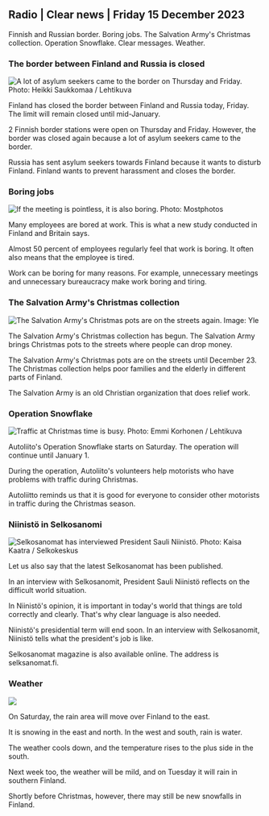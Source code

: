 Radio \| Clear news \| Friday 15 December 2023
---------------------------------------------

Finnish and Russian border. Boring jobs. The Salvation Army's Christmas collection. Operation Snowflake. Clear messages. Weather.

### The border between Finland and Russia is closed

![A lot of asylum seekers came to the border on Thursday and Friday. Photo: Heikki Saukkomaa / Lehtikuva](https://images.cdn.yle.fi/image/upload/c_crop,h_1890,w_3360,x_0,y_229/ar_1.7777777777777777,c_fill,g_faces,h_675,w_1200/dpr_1.0/q_auto:eco/f_auto/fl_lossy/v1702561407/39-1215742657b0613b71f0)

Finland has closed the border between Finland and Russia today, Friday. The limit will remain closed until mid-January.

2 Finnish border stations were open on Thursday and Friday. However, the border was closed again because a lot of asylum seekers came to the border.

Russia has sent asylum seekers towards Finland because it wants to disturb Finland. Finland wants to prevent harassment and closes the border.

### Boring jobs

![If the meeting is pointless, it is also boring. Photo: Mostphotos](https://images.cdn.yle.fi/image/upload/c_crop,h_1013,w_1800,x_0,y_143/ar_1.7777777777777777,c_fill,g_faces,h_675,w_1200/dpr_1.0/q_auto:eco/f_auto/fl_lossy/v1685978173/39-858064614daffe46662)

Many employees are bored at work. This is what a new study conducted in Finland and Britain says.

Almost 50 percent of employees regularly feel that work is boring. It often also means that the employee is tired.

Work can be boring for many reasons. For example, unnecessary meetings and unnecessary bureaucracy make work boring and tiring.

### The Salvation Army's Christmas collection

![The Salvation Army's Christmas pots are on the streets again. Image: Yle](https://images.cdn.yle.fi/image/upload/c_crop,h_402,w_716,x_4,y_1/ar_1.7777777777777777,c_fill,g_faces,h_675,w_1200/dpr_1.0/q_auto:eco/f_auto/fl_lossy/v1702661739/14-svyle-215555319725153cc0)

The Salvation Army's Christmas collection has begun. The Salvation Army brings Christmas pots to the streets where people can drop money.

The Salvation Army's Christmas pots are on the streets until December 23. The Christmas collection helps poor families and the elderly in different parts of Finland.

The Salvation Army is an old Christian organization that does relief work.

### Operation Snowflake

![Traffic at Christmas time is busy. Photo: Emmi Korhonen / Lehtikuva](https://images.cdn.yle.fi/image/upload/c_crop,h_2880,w_5120,x_0,y_514/ar_1.7777777777777777,c_fill,g_faces,h_675,w_1200/dpr_1.0/q_auto:eco/f_auto/fl_lossy/v1702536952/39-1215306657aa6ad5ef69)

Autoliito's Operation Snowflake starts on Saturday. The operation will continue until January 1.

During the operation, Autoliito's volunteers help motorists who have problems with traffic during Christmas.

Autoliitto reminds us that it is good for everyone to consider other motorists in traffic during the Christmas season.

### Niinistö in Selkosanomi

![Selkosanomat has interviewed President Sauli Niinistö. Photo: Kaisa Kaatra / Selkokeskus](https://images.cdn.yle.fi/image/upload/c_crop,h_3078,w_5472,x_0,y_174/ar_1.7777777777777777,c_fill,g_faces,h_675,w_1200/dpr_1.0/q_auto:eco/f_auto/fl_lossy/v1702564687/39-1215789657b128c10ad0)

Let us also say that the latest Selkosanomat has been published.

In an interview with Selkosanomit, President Sauli Niinistö reflects on the difficult world situation.

In Niinistö's opinion, it is important in today's world that things are told correctly and clearly. That's why clear language is also needed.

Niinistö's presidential term will end soon. In an interview with Selkosanomit, Niinistö tells what the president's job is like.

Selkosanomat magazine is also available online. The address is selksanomat.fi.

### Weather

![](https://images.cdn.yle.fi/image/upload/c_crop,h_1080,w_1919,x_0,y_0/ar_1.7777777777777777,c_fill,g_faces,h_675,w_1200/dpr_1.0/q_auto:eco/f_auto/fl_lossy/v1702662142/39-1216618657c8fe29bef2)

On Saturday, the rain area will move over Finland to the east.

It is snowing in the east and north. In the west and south, rain is water.

The weather cools down, and the temperature rises to the plus side in the south.

Next week too, the weather will be mild, and on Tuesday it will rain in southern Finland.

Shortly before Christmas, however, there may still be new snowfalls in Finland.